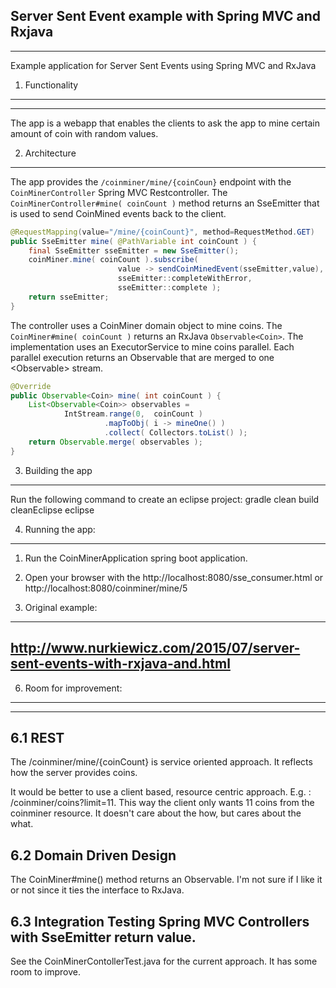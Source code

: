  Server Sent Event example with Spring MVC and Rxjava
-----------------------------------------------------------------------
----------------------------------------------------------------------
Example application for Server Sent Events using Spring MVC and RxJava


1. Functionality
-------------------
-------------------
The app is a webapp that enables the clients to ask the app to mine 
certain amount of coin with random values.


2. Architecture
--------------------
The app provides the `/coinminer/mine/{coinCoun}` endpoint with the `CoinMinerController`
Spring MVC Restcontroller. The `CoinMinerController#mine( coinCount )` method returns an SseEmitter that 
is used to send CoinMined events back to the client.

```Java
@RequestMapping(value="/mine/{coinCount}", method=RequestMethod.GET)
public SseEmitter mine( @PathVariable int coinCount ) {
	final SseEmitter sseEmitter = new SseEmitter();
	coinMiner.mine( coinCount ).subscribe( 
						value -> sendCoinMinedEvent(sseEmitter,value),
						sseEmitter::completeWithError,
						sseEmitter::complete );		
	return sseEmitter;
}
```

The controller uses a CoinMiner domain object to mine coins. The `CoinMiner#mine( coinCount )`
returns an RxJava `Observable<Coin>`. The implementation uses an ExecutorService to mine coins parallel.
Each parallel execution returns an Observable<Coin> that are merged to one <Observable<Coin>> stream.

```Java
@Override
public Observable<Coin> mine( int coinCount ) {
	List<Observable<Coin>> observables = 
			IntStream.range(0,	coinCount )
					 .mapToObj( i -> mineOne() )
					 .collect( Collectors.toList() );
	return Observable.merge( observables );		
}
```


3. Building the app
-------------------
Run the following command to create an eclipse project: gradle clean build cleanEclipse eclipse


4. Running the app:
--------------------
1. Run the CoinMinerApplication spring boot application.
2. Open your browser with the http://localhost:8080/sse_consumer.html or 
http://localhost:8080/coinminer/mine/5

5. Original example:
--------------------- 
http://www.nurkiewicz.com/2015/07/server-sent-events-with-rxjava-and.html
--------------------

6. Room for improvement:
----------------------
--------------------

6.1 REST
--------------------
The /coinminer/mine/{coinCount} is service oriented approach. It reflects how 
the server provides coins.

It would be better to use a client based, resource centric approach. E.g. :
/coinminer/coins?limit=11. This way the client only wants 11 coins from the coinminer
resource. It doesn't care about the how, but cares about the what.

6.2 Domain Driven Design
-----------------------
The CoinMiner#mine() method returns an Observable<Coin>. I'm not sure if 
I like it or not since it ties the interface to RxJava.

6.3 Integration Testing Spring MVC Controllers with SseEmitter return value.
-----------------------------------------------------------------------------
See the CoinMinerContollerTest.java for the current approach. It has some room to improve. 